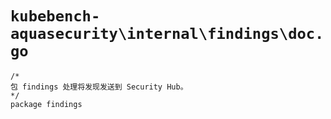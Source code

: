 # `kubebench-aquasecurity\internal\findings\doc.go`

```
/*
包 findings 处理将发现发送到 Security Hub。
*/
package findings
```